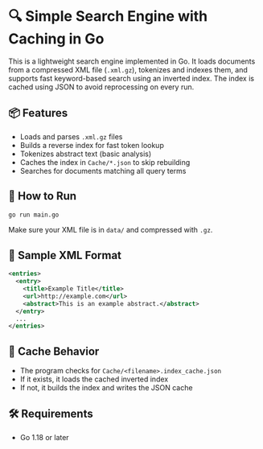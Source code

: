 # 🔍 Simple Search Engine with Caching in Go

This is a lightweight search engine implemented in Go. It loads documents from a compressed XML file (`.xml.gz`), tokenizes and indexes them, and supports fast keyword-based search using an inverted index. The index is cached using JSON to avoid reprocessing on every run.

## 📦 Features

- Loads and parses `.xml.gz` files
- Builds a reverse index for fast token lookup
- Tokenizes abstract text (basic analysis)
- Caches the index in `Cache/*.json` to skip rebuilding
- Searches for documents matching all query terms

## 🚀 How to Run

```bash
go run main.go
```

Make sure your XML file is in `data/` and compressed with `.gz`.

## 🧪 Sample XML Format

```xml
<entries>
  <entry>
    <title>Example Title</title>
    <url>http://example.com</url>
    <abstract>This is an example abstract.</abstract>
  </entry>
  ...
</entries>
```

## 📂 Cache Behavior

- The program checks for `Cache/<filename>.index_cache.json`
- If it exists, it loads the cached inverted index
- If not, it builds the index and writes the JSON cache

## 🛠 Requirements

- Go 1.18 or later
